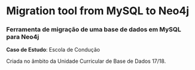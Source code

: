 # Migration tool from MySQL to Neo4j
### Ferramenta de migração de uma base de dados em MySQL para Neo4j

**Caso de Estudo**: Escola de Condução

Criada no âmbito da Unidade Curricular de Base de Dados 17/18.